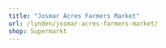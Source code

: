 ```yaml
---
title: "Josmar Acres Farmers Market"
url: /lynden/josmar-acres-farmers-market/
shop: Supermarkt
---
```

